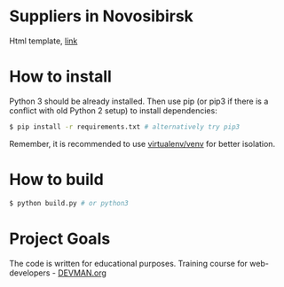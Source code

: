 # Suppliers in Novosibirsk

Html template, [link](https://john2013.github.io/22_proto_markup/)

# How to install

Python 3 should be already installed. Then use pip (or pip3 if there is
a conflict with old Python 2 setup) to install dependencies:

```bash
$ pip install -r requirements.txt # alternatively try pip3
```

Remember, it is recommended to use [virtualenv/venv](https://devman.org/encyclopedia/pip/pip_virtualenv/) for better isolation.


# How to build

```bash
$ python build.py # or python3
```

# Project Goals

The code is written for educational purposes. Training course for web-developers - [DEVMAN.org](https://devman.org)
